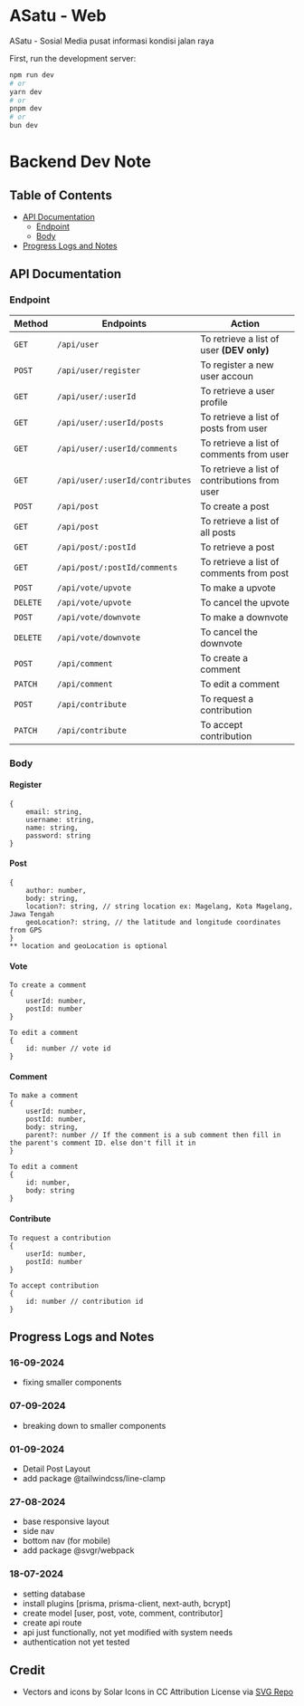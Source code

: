 # ASatu - Web

ASatu - Sosial Media pusat informasi kondisi jalan raya

First, run the development server:

```bash
npm run dev
# or
yarn dev
# or
pnpm dev
# or
bun dev
```

# Backend Dev Note

## Table of Contents

- [API Documentation](#api-documentation)
  - [Endpoint](#endpoint)
  - [Body](#body)
- [Progress Logs and Notes](#progress-logs-and-notes)

## API Documentation

### Endpoint

| Method   | Endpoints                       | Action                                            |
| -------- | ------------------------------- | ------------------------------------------------- |
| `GET`    | `/api/user`                     | To retrieve a list of user **(DEV only)**         |
| `POST`   | `/api/user/register`            | To register a new user accoun [<Body>](#Register) |
| `GET`    | `/api/user/:userId`             | To retrieve a user profile                        |
| `GET`    | `/api/user/:userId/posts`       | To retrieve a list of posts from user             |
| `GET`    | `/api/user/:userId/comments`    | To retrieve a list of comments from user          |
| `GET`    | `/api/user/:userId/contributes` | To retrieve a list of contributions from user     |
| `POST`   | `/api/post`                     | To create a post [<Body>](#Post)                  |
| `GET`    | `/api/post`                     | To retrieve a list of all posts                   |
| `GET`    | `/api/post/:postId`             | To retrieve a post                                |
| `GET`    | `/api/post/:postId/comments`    | To retrieve a list of comments from post          |
| `POST`   | `/api/vote/upvote`              | To make a upvote [<Body>](#Vote)                  |
| `DELETE` | `/api/vote/upvote`              | To cancel the upvote [<Body>](#Vote)              |
| `POST`   | `/api/vote/downvote`            | To make a downvote [<Body>](#Vote)                |
| `DELETE` | `/api/vote/downvote`            | To cancel the downvote [<Body>](#Vote)            |
| `POST`   | `/api/comment`                  | To create a comment [<Body>](#Comment)            |
| `PATCH`  | `/api/comment`                  | To edit a comment [<Body>](#Comment)              |
| `POST`   | `/api/contribute`               | To request a contribution [<Body>](#Contribute)   |
| `PATCH`  | `/api/contribute`               | To accept contribution [<Body>](#Contribute)      |

### Body

#### Register

```
{
	email: string,
	username: string,
	name: string,
	password: string
}
```

#### Post

```
{
	author: number,
	body: string,
	location?: string, // string location ex: Magelang, Kota Magelang, Jawa Tengah
	geoLocation?: string, // the latitude and longitude coordinates from GPS
}
** location and geoLocation is optional
```

#### Vote

```
To create a comment
{
	userId: number,
	postId: number
}
```

```
To edit a comment
{
	id: number // vote id
}
```

#### Comment

```
To make a comment
{
	userId: number,
	postId: number,
	body: string,
	parent?: number // If the comment is a sub comment then fill in the parent's comment ID. else don't fill it in
}

```

```
To edit a comment
{
	id: number,
	body: string
}
```

#### Contribute

```
To request a contribution
{
	userId: number,
	postId: number
}

```

```
To accept contribution
{
	id: number // contribution id
}
```

## Progress Logs and Notes

### 16-09-2024

- fixing smaller components

### 07-09-2024

- breaking down to smaller components

### 01-09-2024

- Detail Post Layout
- add package @tailwindcss/line-clamp

### 27-08-2024

- base responsive layout
- side nav
- bottom nav (for mobile)
- add package @svgr/webpack

### 18-07-2024

- setting database
- install plugins [prisma, prisma-client, next-auth, bcrypt]
- create model [user, post, vote, comment, contributor]
- create api route
- api just functionally, not yet modified with system needs
- authentication not yet tested

## Credit

- Vectors and icons by Solar Icons in CC Attribution License via <a href="https://www.svgrepo.com/author/Solar%20Icons/" target="_blank">SVG Repo</a>
